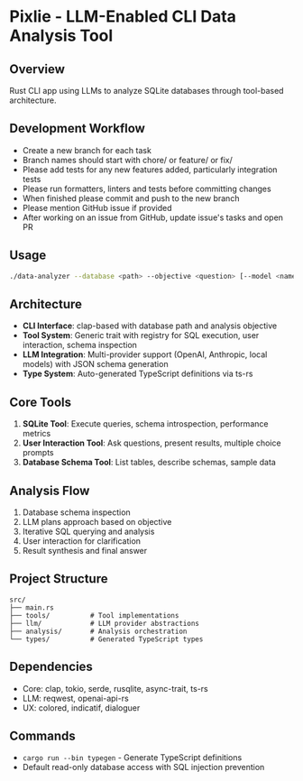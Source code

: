 # Pixlie - LLM-Enabled CLI Data Analysis Tool

## Overview
Rust CLI app using LLMs to analyze SQLite databases through tool-based architecture.

## Development Workflow
- Create a new branch for each task
- Branch names should start with chore/ or feature/ or fix/
- Please add tests for any new features added, particularly integration tests
- Please run formatters, linters and tests before committing changes
- When finished please commit and push to the new branch
- Please mention GitHub issue if provided
- After working on an issue from GitHub, update issue's tasks and open PR

## Usage
```bash
./data-analyzer --database <path> --objective <question> [--model <name>] [--max-iterations <n>]
```

## Architecture
- **CLI Interface**: clap-based with database path and analysis objective
- **Tool System**: Generic trait with registry for SQL execution, user interaction, schema inspection
- **LLM Integration**: Multi-provider support (OpenAI, Anthropic, local models) with JSON schema generation
- **Type System**: Auto-generated TypeScript definitions via ts-rs

## Core Tools
1. **SQLite Tool**: Execute queries, schema introspection, performance metrics
2. **User Interaction Tool**: Ask questions, present results, multiple choice prompts
3. **Database Schema Tool**: List tables, describe schemas, sample data

## Analysis Flow
1. Database schema inspection
2. LLM plans approach based on objective
3. Iterative SQL querying and analysis
4. User interaction for clarification
5. Result synthesis and final answer

## Project Structure
```
src/
├── main.rs
├── tools/          # Tool implementations
├── llm/            # LLM provider abstractions
├── analysis/       # Analysis orchestration
└── types/          # Generated TypeScript types
```

## Dependencies
- Core: clap, tokio, serde, rusqlite, async-trait, ts-rs
- LLM: reqwest, openai-api-rs
- UX: colored, indicatif, dialoguer

## Commands
- `cargo run --bin typegen` - Generate TypeScript definitions
- Default read-only database access with SQL injection prevention
